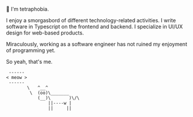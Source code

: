 👋 I'm tetraphobia.

I enjoy a smorgasbord of different technology-related activities. I write software in Typescript on the frontend and backend. I specialize in UI/UX design for web-based products.

Miraculously, working as a software engineer has not ruined my enjoyment of programming yet.

So yeah, that's me.
```
 ------ 
< meow >
 ------ 
        \   ^__^
         \  (oo)\_______
            (__)\       )\/\
                ||----w |
                ||     ||
```
